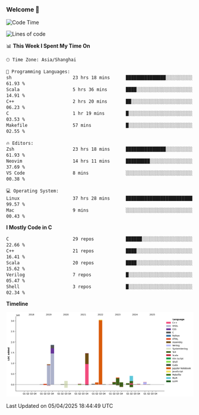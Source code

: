 ### Welcome 👋

<!--START_SECTION:waka-->
![Code Time](http://img.shields.io/badge/Code%20Time-1%2C925%20hrs%2012%20mins-blue)

![Lines of code](https://img.shields.io/badge/From%20Hello%20World%20I%27ve%20Written-8.9%20million%20lines%20of%20code-blue)

📊 **This Week I Spent My Time On** 

```text
🕑︎ Time Zone: Asia/Shanghai

💬 Programming Languages: 
sh                       23 hrs 18 mins      ███████████████░░░░░░░░░░   61.93 % 
Scala                    5 hrs 36 mins       ████░░░░░░░░░░░░░░░░░░░░░   14.91 % 
C++                      2 hrs 20 mins       ██░░░░░░░░░░░░░░░░░░░░░░░   06.23 % 
C                        1 hr 19 mins        █░░░░░░░░░░░░░░░░░░░░░░░░   03.53 % 
Makefile                 57 mins             █░░░░░░░░░░░░░░░░░░░░░░░░   02.55 % 

🔥 Editors: 
Zsh                      23 hrs 18 mins      ███████████████░░░░░░░░░░   61.93 % 
Neovim                   14 hrs 11 mins      █████████░░░░░░░░░░░░░░░░   37.69 % 
VS Code                  8 mins              ░░░░░░░░░░░░░░░░░░░░░░░░░   00.38 % 

💻 Operating System: 
Linux                    37 hrs 28 mins      █████████████████████████   99.57 % 
Mac                      9 mins              ░░░░░░░░░░░░░░░░░░░░░░░░░   00.43 % 
```

**I Mostly Code in C** 

```text
C                        29 repos            ██████░░░░░░░░░░░░░░░░░░░   22.66 % 
C++                      21 repos            ████░░░░░░░░░░░░░░░░░░░░░   16.41 % 
Scala                    20 repos            ████░░░░░░░░░░░░░░░░░░░░░   15.62 % 
Verilog                  7 repos             █░░░░░░░░░░░░░░░░░░░░░░░░   05.47 % 
Shell                    3 repos             █░░░░░░░░░░░░░░░░░░░░░░░░   02.34 % 
```



**Timeline**

![Lines of Code chart](https://raw.githubusercontent.com/Bohan-hu/Bohan-hu/master/assets/bar_graph.png)


 Last Updated on 05/04/2025 18:44:49 UTC
<!--END_SECTION:waka-->



